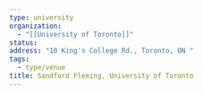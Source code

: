 ```yaml
---
type: university
organization:
  - "[[University of Toronto]]"
status:
address: "10 King's College Rd., Toronto, ON "
tags:
  - type/venue
title: Sandford Fleming, University of Toronto
---
```

